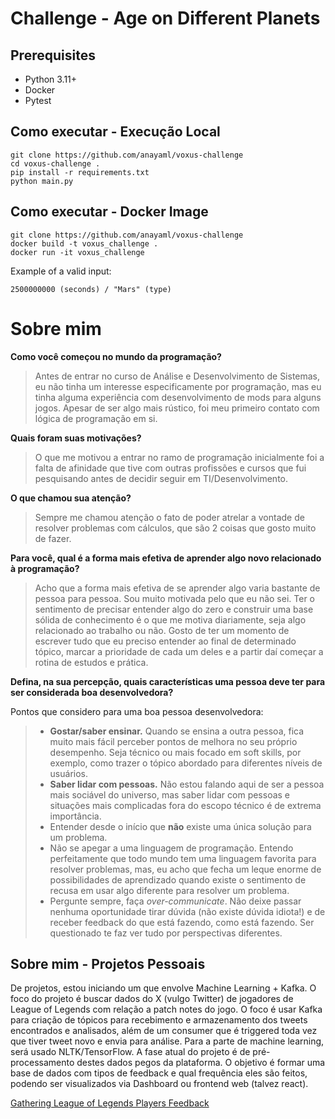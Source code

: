 # Challenge - Age on Different Planets

  ## Prerequisites

 - Python 3.11+  
 - Docker  
 - Pytest

## Como executar - Execução Local
    git clone https://github.com/anayaml/voxus-challenge
    cd voxus-challenge .
    pip install -r requirements.txt
    python main.py
## Como executar - Docker Image

    git clone https://github.com/anayaml/voxus-challenge
    docker build -t voxus_challenge .
    docker run -it voxus_challenge
Example of a valid input:

    2500000000 (seconds) / "Mars" (type)


# Sobre mim

**Como você começou no mundo da programação?**

> Antes de entrar no curso de Análise e Desenvolvimento de Sistemas, eu
> não tinha um interesse especificamente por programação, mas eu tinha
> alguma experiência com desenvolvimento de mods para alguns jogos.
> Apesar de ser algo mais rústico, foi meu primeiro contato com lógica
> de programação em si.

**Quais foram suas motivações?**

> O que me motivou a entrar no ramo de programação inicialmente foi a
> falta de afinidade que tive com outras profissões e cursos que fui
> pesquisando antes de decidir seguir em TI/Desenvolvimento.

**O que chamou sua atenção?**

> Sempre me chamou atenção o fato de poder atrelar a vontade de resolver
> problemas com cálculos, que são 2 coisas que gosto muito de fazer.

**Para você, qual é a forma mais efetiva de aprender algo novo relacionado à
programação?**

> Acho que a forma mais efetiva de se aprender algo varia bastante de
> pessoa para pessoa. Sou muito motivada pelo que eu não sei. Ter o
> sentimento de precisar entender algo do zero e construir uma base
> sólida de conhecimento é o que me motiva diariamente, seja algo
> relacionado ao trabalho ou não. Gosto de ter um momento de escrever
> tudo que eu preciso entender ao final de determinado tópico, marcar a
> prioridade de cada um deles e a partir daí começar a rotina de estudos
> e prática.

**Defina, na sua percepção, quais características uma pessoa deve ter para ser
considerada boa desenvolvedora?**

Pontos que considero para uma boa pessoa desenvolvedora:
> -   **Gostar/saber ensinar.** Quando se ensina a outra pessoa, fica muito mais fácil perceber pontos de melhora no seu próprio desempenho. Seja técnico ou mais focado em soft skills, por exemplo, como trazer o
> tópico abordado para diferentes níveis de usuários.
> -   **Saber lidar com pessoas.** Não estou falando aqui de ser a pessoa mais sociável do universo, mas saber lidar com pessoas e situações mais complicadas fora do escopo técnico é de extrema importância.
> -   Entender desde o início que **não** existe uma única solução para um problema. 
> -   Não se apegar a uma linguagem de programação. Entendo perfeitamente que todo mundo tem uma linguagem favorita para resolver problemas, mas, eu acho que fecha um leque enorme de possibilidades de aprendizado quando existe o sentimento de recusa em usar algo diferente para resolver um problema.
> - Pergunte sempre, faça *over-communicate*. Não deixe passar nenhuma oportunidade tirar dúvida (não existe dúvida idiota!) e de receber feedback do que está fazendo, como está fazendo. Ser questionado te faz ver tudo por perspectivas diferentes.

## Sobre mim - Projetos Pessoais
De projetos, estou iniciando um que envolve Machine Learning + Kafka. O foco do projeto é buscar dados do X (vulgo Twitter) de jogadores de League of Legends com relação a patch notes do jogo. O foco é usar Kafka para criação de tópicos para recebimento e armazenamento dos tweets encontrados e analisados, além de um consumer que é triggered toda vez que tiver tweet novo e envia para análise. Para a parte de machine learning, será usado NLTK/TensorFlow. A fase atual do projeto é de pré-processamento destes dados pegos da plataforma. O objetivo é formar uma base de dados com tipos de feedback e qual frequência eles são feitos, podendo ser visualizados via Dashboard ou frontend web (talvez react).

[Gathering League of Legends Players Feedback](https://github.com/anayaml/gathering-lol-feedback-data.git)
